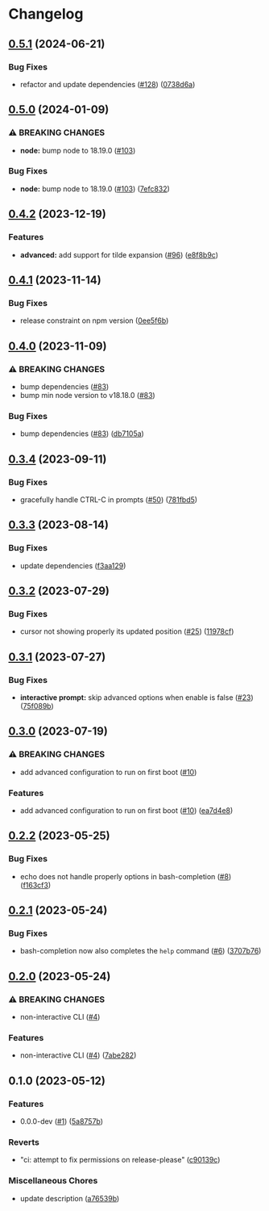 # Changelog

## [0.5.1](https://github.com/matteosacchetto/rpi-headless-setup-helper/compare/v0.5.0...v0.5.1) (2024-06-21)


### Bug Fixes

* refactor and update dependencies ([#128](https://github.com/matteosacchetto/rpi-headless-setup-helper/issues/128)) ([0738d6a](https://github.com/matteosacchetto/rpi-headless-setup-helper/commit/0738d6a6b71bdc8d854f1ecce8b3dcf052ce459a))

## [0.5.0](https://github.com/matteosacchetto/rpi-headless-setup-helper/compare/v0.4.2...v0.5.0) (2024-01-09)


### ⚠ BREAKING CHANGES

* **node:** bump node to 18.19.0 ([#103](https://github.com/matteosacchetto/rpi-headless-setup-helper/issues/103))

### Bug Fixes

* **node:** bump node to 18.19.0 ([#103](https://github.com/matteosacchetto/rpi-headless-setup-helper/issues/103)) ([7efc832](https://github.com/matteosacchetto/rpi-headless-setup-helper/commit/7efc832ee57b63d27cd871589e3feac774b85a5d))

## [0.4.2](https://github.com/matteosacchetto/rpi-headless-setup-helper/compare/v0.4.1...v0.4.2) (2023-12-19)


### Features

* **advanced:** add support for tilde expansion ([#96](https://github.com/matteosacchetto/rpi-headless-setup-helper/issues/96)) ([e8f8b9c](https://github.com/matteosacchetto/rpi-headless-setup-helper/commit/e8f8b9cb4efbfd185e193bb816d6309d184c7ab8))

## [0.4.1](https://github.com/matteosacchetto/rpi-headless-setup-helper/compare/v0.4.0...v0.4.1) (2023-11-14)


### Bug Fixes

* release constraint on npm version ([0ee5f6b](https://github.com/matteosacchetto/rpi-headless-setup-helper/commit/0ee5f6bb230a3398786026b8dabd53fa17eab866))

## [0.4.0](https://github.com/matteosacchetto/rpi-headless-setup-helper/compare/v0.3.4...v0.4.0) (2023-11-09)


### ⚠ BREAKING CHANGES

* bump dependencies ([#83](https://github.com/matteosacchetto/rpi-headless-setup-helper/issues/83))
* bump min node version to v18.18.0 ([#83](https://github.com/matteosacchetto/rpi-headless-setup-helper/issues/83))

### Bug Fixes

* bump dependencies ([#83](https://github.com/matteosacchetto/rpi-headless-setup-helper/issues/83)) ([db7105a](https://github.com/matteosacchetto/rpi-headless-setup-helper/commit/db7105ae38af070631b7e59d1daad97041241f71))

## [0.3.4](https://github.com/matteosacchetto/rpi-headless-setup-helper/compare/v0.3.3...v0.3.4) (2023-09-11)


### Bug Fixes

* gracefully handle CTRL-C in prompts ([#50](https://github.com/matteosacchetto/rpi-headless-setup-helper/issues/50)) ([781fbd5](https://github.com/matteosacchetto/rpi-headless-setup-helper/commit/781fbd5fa6ad35b0742776f8ff1b22c370939880))

## [0.3.3](https://github.com/matteosacchetto/rpi-headless-setup-helper/compare/v0.3.2...v0.3.3) (2023-08-14)


### Bug Fixes

* update dependencies ([f3aa129](https://github.com/matteosacchetto/rpi-headless-setup-helper/commit/f3aa12985a963a1f89c2142c3a1ef4157aeb2850))

## [0.3.2](https://github.com/matteosacchetto/rpi-headless-setup-helper/compare/v0.3.1...v0.3.2) (2023-07-29)


### Bug Fixes

* cursor not showing properly its updated position ([#25](https://github.com/matteosacchetto/rpi-headless-setup-helper/issues/25)) ([11978cf](https://github.com/matteosacchetto/rpi-headless-setup-helper/commit/11978cf9c8c6fc41f3c440daaef77123b4232776))

## [0.3.1](https://github.com/matteosacchetto/rpi-headless-setup-helper/compare/v0.3.0...v0.3.1) (2023-07-27)


### Bug Fixes

* **interactive prompt:** skip advanced options when enable is false ([#23](https://github.com/matteosacchetto/rpi-headless-setup-helper/issues/23)) ([75f089b](https://github.com/matteosacchetto/rpi-headless-setup-helper/commit/75f089ba2e8ce1fb3ec821cc58179d096cce1359))

## [0.3.0](https://github.com/matteosacchetto/rpi-headless-setup-helper/compare/v0.2.2...v0.3.0) (2023-07-19)


### ⚠ BREAKING CHANGES

* add advanced configuration to run on first boot ([#10](https://github.com/matteosacchetto/rpi-headless-setup-helper/issues/10))

### Features

* add advanced configuration to run on first boot ([#10](https://github.com/matteosacchetto/rpi-headless-setup-helper/issues/10)) ([ea7d4e8](https://github.com/matteosacchetto/rpi-headless-setup-helper/commit/ea7d4e8ca179a552bb8ec93ff186643a84aff539))

## [0.2.2](https://github.com/matteosacchetto/rpi-headless-setup-helper/compare/v0.2.1...v0.2.2) (2023-05-25)


### Bug Fixes

* echo does not handle properly options in bash-completion ([#8](https://github.com/matteosacchetto/rpi-headless-setup-helper/issues/8)) ([f163cf3](https://github.com/matteosacchetto/rpi-headless-setup-helper/commit/f163cf3077e63a2b7958858ad929910cf70bf9d7))

## [0.2.1](https://github.com/matteosacchetto/rpi-headless-setup-helper/compare/v0.2.0...v0.2.1) (2023-05-24)


### Bug Fixes

* bash-completion now also completes the `help` command ([#6](https://github.com/matteosacchetto/rpi-headless-setup-helper/issues/6)) ([3707b76](https://github.com/matteosacchetto/rpi-headless-setup-helper/commit/3707b7637202a92ae30d4c0b5839d7cdaf026140))

## [0.2.0](https://github.com/matteosacchetto/rpi-headless-setup-helper/compare/v0.1.0...v0.2.0) (2023-05-24)


### ⚠ BREAKING CHANGES

* non-interactive CLI ([#4](https://github.com/matteosacchetto/rpi-headless-setup-helper/issues/4))

### Features

* non-interactive CLI ([#4](https://github.com/matteosacchetto/rpi-headless-setup-helper/issues/4)) ([7abe282](https://github.com/matteosacchetto/rpi-headless-setup-helper/commit/7abe282277bf8254c87896300afbc892d1c82801))

## 0.1.0 (2023-05-12)


### Features

* 0.0.0-dev ([#1](https://github.com/matteosacchetto/rpi-headless-setup-helper/issues/1)) ([5a8757b](https://github.com/matteosacchetto/rpi-headless-setup-helper/commit/5a8757bdaa5e08d567efaaf34bbdfaf277a8d728))


### Reverts

* "ci: attempt to fix permissions on release-please" ([c90139c](https://github.com/matteosacchetto/rpi-headless-setup-helper/commit/c90139c7fdcb529031ca14e142037b01da8304e9))


### Miscellaneous Chores

* update description ([a76539b](https://github.com/matteosacchetto/rpi-headless-setup-helper/commit/a76539b604daecc835f5b8a4d590b61a6e3a2cc5))
